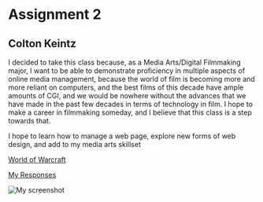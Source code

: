# Assignment 2
## Colton Keintz
I decided to take this class because, as a Media Arts/Digital Filmmaking major, I want to be able to demonstrate proficiency in multiple aspects of online media management, because the world of film is becoming more and more reliant on computers, and the best films of this decade have ample amounts of CGI, and we would be nowhere without the advances that we have made in the past few decades in terms of technology in film. I hope to make a career in filmmaking someday, and I believe that this class is a step towards that.

I hope to learn how to manage a web page, explore new forms of web design, and add to my media arts skillset

[World of Warcraft](https://worldofwarcraft.com/en-us/)

[My Responses](./responses.txt)

![My screenshot](./images/screenshot.png)
